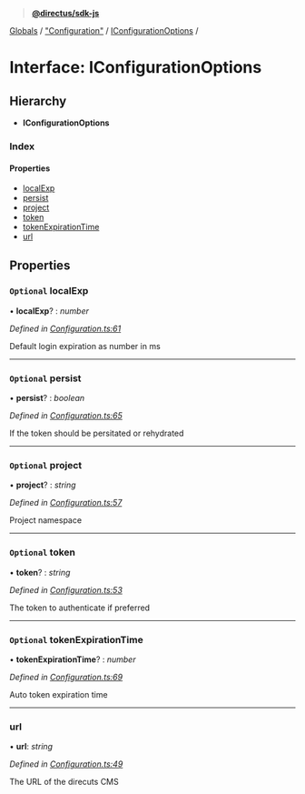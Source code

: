 > **[@directus/sdk-js](../README.md)**

[Globals](../README.md) / ["Configuration"](../modules/_configuration_.md) / [IConfigurationOptions](_configuration_.iconfigurationoptions.md) /

# Interface: IConfigurationOptions

## Hierarchy

* **IConfigurationOptions**

### Index

#### Properties

* [localExp](_configuration_.iconfigurationoptions.md#optional-localexp)
* [persist](_configuration_.iconfigurationoptions.md#optional-persist)
* [project](_configuration_.iconfigurationoptions.md#optional-project)
* [token](_configuration_.iconfigurationoptions.md#optional-token)
* [tokenExpirationTime](_configuration_.iconfigurationoptions.md#optional-tokenexpirationtime)
* [url](_configuration_.iconfigurationoptions.md#url)

## Properties

### `Optional` localExp

• **localExp**? : *number*

*Defined in [Configuration.ts:61](https://github.com/janbiasi/sdk-js/blob/75383ea/src/Configuration.ts#L61)*

Default login expiration as number in ms

___

### `Optional` persist

• **persist**? : *boolean*

*Defined in [Configuration.ts:65](https://github.com/janbiasi/sdk-js/blob/75383ea/src/Configuration.ts#L65)*

If the token should be persitated or rehydrated

___

### `Optional` project

• **project**? : *string*

*Defined in [Configuration.ts:57](https://github.com/janbiasi/sdk-js/blob/75383ea/src/Configuration.ts#L57)*

Project namespace

___

### `Optional` token

• **token**? : *string*

*Defined in [Configuration.ts:53](https://github.com/janbiasi/sdk-js/blob/75383ea/src/Configuration.ts#L53)*

The token to authenticate if preferred

___

### `Optional` tokenExpirationTime

• **tokenExpirationTime**? : *number*

*Defined in [Configuration.ts:69](https://github.com/janbiasi/sdk-js/blob/75383ea/src/Configuration.ts#L69)*

Auto token expiration time

___

###  url

• **url**: *string*

*Defined in [Configuration.ts:49](https://github.com/janbiasi/sdk-js/blob/75383ea/src/Configuration.ts#L49)*

The URL of the direcuts CMS